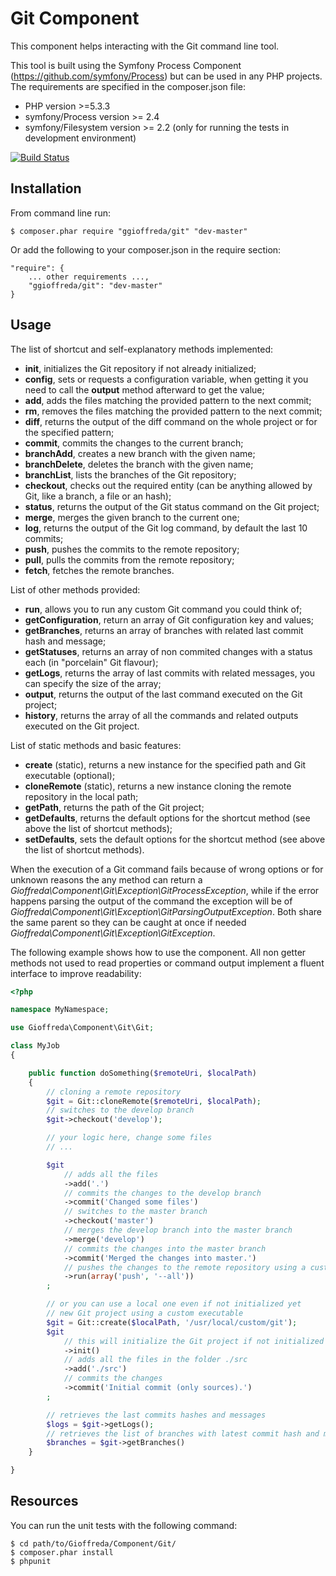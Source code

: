 Git Component
=============

This component helps interacting with the Git command line tool.

This tool is built using the Symfony Process Component (https://github.com/symfony/Process) but can be used in any
PHP projects. The requirements are specified in the composer.json file:

 * PHP version >=5.3.3
 * symfony/Process version >= 2.4
 * symfony/Filesystem version >= 2.2 (only for running the tests in development environment)

[![Build Status](https://travis-ci.org/ggioffreda/git.svg?branch=master)](https://travis-ci.org/ggioffreda/git)

Installation
------------

From command line run:

    $ composer.phar require "ggioffreda/git" "dev-master"

Or add the following to your composer.json in the require section:

    "require": {
        ... other requirements ...,
        "ggioffreda/git": "dev-master"
    }

Usage
-----

The list of shortcut and self-explanatory methods implemented:

 * **init**, initializes the Git repository if not already initialized;
 * **config**, sets or requests a configuration variable, when getting it you need to call the **output** method afterward to get the value;
 * **add**, adds the files matching the provided pattern to the next commit;
 * **rm**, removes the files matching the provided pattern to the next commit;
 * **diff**, returns the output of the diff command on the whole project or for the specified pattern;
 * **commit**, commits the changes to the current branch;
 * **branchAdd**, creates a new branch with the given name;
 * **branchDelete**, deletes the branch with the given name;
 * **branchList**, lists the branches of the Git repository;
 * **checkout**, checks out the required entity (can be anything allowed by Git, like a branch, a file or an hash);
 * **status**, returns the output of the Git status command on the Git project;
 * **merge**, merges the given branch to the current one;
 * **log**, returns the output of the Git log command, by default the last 10 commits;
 * **push**, pushes the commits to the remote repository;
 * **pull**, pulls the commits from the remote repository;
 * **fetch**, fetches the remote branches.

List of other methods provided:

 * **run**, allows you to run any custom Git command you could think of;
 * **getConfiguration**, return an array of Git configuration key and values;
 * **getBranches**, returns an array of branches with related last commit hash and message;
 * **getStatuses**, returns an array of non commited changes with a status each (in "porcelain" Git flavour);
 * **getLogs**, returns the array of last commits with related messages, you can specify the size of the array;
 * **output**, returns the output of the last command executed on the Git project;
 * **history**, returns the array of all the commands and related outputs executed on the Git project.

List of static methods and basic features:

 * **create** (static), returns a new instance for the specified path and Git executable (optional);
 * **cloneRemote** (static), returns a new instance cloning the remote repository in the local path;
 * **getPath**, returns the path of the Git project;
 * **getDefaults**, returns the default options for the shortcut method (see above the list of shortcut methods);
 * **setDefaults**, sets the default options for the shortcut method (see above the list of shortcut methods).

When the execution of a Git command fails because of wrong options or for unknown reasons the any method can return a
*Gioffreda\Component\Git\Exception\GitProcessException*, while if the error happens parsing the output of the command
the exception will be of *Gioffreda\Component\Git\Exception\GitParsingOutputException*. Both share the same parent so
they can be caught at once if needed *Gioffreda\Component\Git\Exception\GitException*.

The following example shows how to use the component. All non getter methods not used to read properties or command
output implement a fluent interface to improve readability:

```php
<?php

namespace MyNamespace;

use Gioffreda\Component\Git\Git;

class MyJob
{

    public function doSomething($remoteUri, $localPath)
    {
        // cloning a remote repository
        $git = Git::cloneRemote($remoteUri, $localPath);
        // switches to the develop branch
        $git->checkout('develop');

        // your logic here, change some files
        // ...

        $git
            // adds all the files
            ->add('.')
            // commits the changes to the develop branch
            ->commit('Changed some files')
            // switches to the master branch
            ->checkout('master')
            // merges the develop branch into the master branch
            ->merge('develop')
            // commits the changes into the master branch
            ->commit('Merged the changes into master.')
            // pushes the changes to the remote repository using a custom command line
            ->run(array('push', '--all'))
        ;

        // or you can use a local one even if not initialized yet
        // new Git project using a custom executable
        $git = Git::create($localPath, '/usr/local/custom/git');
        $git
            // this will initialize the Git project if not initialized already
            ->init()
            // adds all the files in the folder ./src
            ->add('./src')
            // commits the changes
            ->commit('Initial commit (only sources).')
        ;

        // retrieves the last commits hashes and messages
        $logs = $git->getLogs();
        // retrieves the list of branches with latest commit hash and message
        $branches = $git->getBranches()
    }

}
```

Resources
---------

You can run the unit tests with the following command:

    $ cd path/to/Gioffreda/Component/Git/
    $ composer.phar install
    $ phpunit